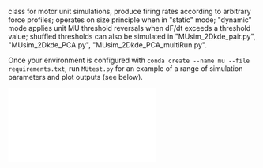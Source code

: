 class for motor unit simulations, produce firing rates according to arbitrary force profiles; operates on size principle when in "static" mode; "dynamic" mode applies unit MU threshold reversals when dF/dt exceeds a threshold value; shuffled thresholds can also be simulated in "MUsim_2Dkde_pair.py", "MUsim_2Dkde_PCA.py", "MUsim_2Dkde_PCA_multiRun.py".

Once your environment is configured with `conda create --name mu --file requirements.txt`, run `MUtest.py` for an example of a range of simulation parameters and plot outputs (see below).

![Output of MUtest.py](MUtest.html)
